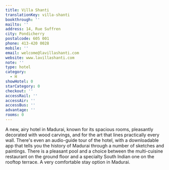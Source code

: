 ```yaml
---
title: Villa Shanti
translationKey: villa-shanti
bookthrough: ''
mailto: ''
address: 14, Rue Suffren
city: Pondicherry
postalcode: 605 001
phone: 413-420 0028
mobile: ''
email: welcome@lavillashanti.com
website: www.lavillashanti.com
note: ''
type: hotel
category:
  - H
showHotel: 0
starCategory: 0
checkout: ''
accessRail: ''
accessAir: ''
accessBus: ''
advantage: ''
rooms: 0
---
```

A new, airy hotel in Madurai, known for its spacious rooms, pleasantly decorated with wood carvings, and for the art that lines practically every wall. There's even an audio-guide tour of the hotel, with a downloadable app that tells you the history of Madurai through a number of sketches and paintings.     There is a pleasant pool and a choice between the multi-cuisine restaurant on the ground floor and a specialty South Indian one on the rooftop terrace. A very comfortable stay option in Madurai.